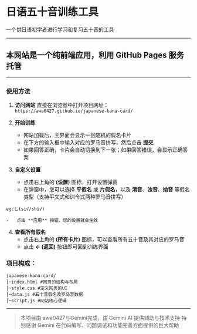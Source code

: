 # 日语五十音训练工具
一个供日语初学者进行学习和复习五十音的工具

---

## 本网站是一个纯前端应用，利用 GitHub Pages 服务托管

---
### 使用方法

1. **访问网站**
   直接在浏览器中打开项目网址：
   `https://awa0427.github.io/japanese-kana-card/`

2. **开始训练**
   -   网站加载后，主界面会显示一张随机的假名卡片
   -   在下方的输入框中输入对应的罗马音拼写，然后点击 **提交**
   -   如果回答正确，卡片会自动切换到下一张；如果回答错误，会显示正确答案

3. **自定义设置**
   -   点击右上角的 **(设置)** 图标，打开设置弹窗
   -   在弹窗中，您可以选择 **平假名** 或 **片假名**，以及 **清音**、**浊音**、**拗音** 等假名类型（支持平文式和训令式两种罗马音拼写）

 ```
 eg:し(si√/shi√)
```
    -   点击 **应用** 按钮，您的设置就会生效
4. **查看所有假名**
   -   点击右上角的 **(所有卡片)** 图标，可以查看所有五十音及其对应的罗马音
   -   点击 **← (返回)** 按钮即可回到训练界面

 

 
### 项目构成：
```
japanese-kana-card/
│─index.html #网页的结构与布局
│─style.css #定义网页的UI 
│─data.js #五十音假名及罗马音数据
│─script.js #网站核心逻辑
```
 ---

> 本项目由 awa0427与Gemini完成，由 Gemini AI 提供辅助与技术支持
> 特别感谢 Gemini 在代码编写、问题调试和功能完善方面提供的巨大帮助

